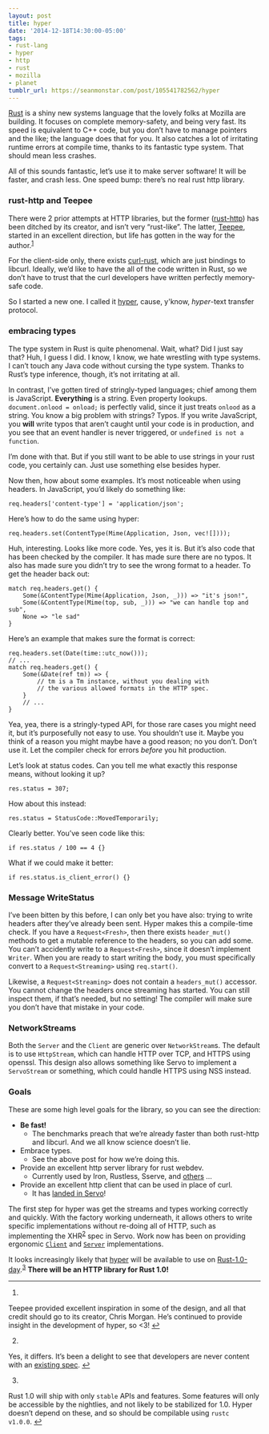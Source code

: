 ```yaml
---
layout: post
title: hyper
date: '2014-12-18T14:30:00-05:00'
tags:
- rust-lang
- hyper
- http
- rust
- mozilla
- planet
tumblr_url: https://seanmonstar.com/post/105541782562/hyper
---
```

[Rust](https://rust-lang.org) is a shiny new systems language that the lovely folks at Mozilla are building. It focuses on complete memory-safety, and being very fast. Its speed is equivalent to C++ code, but you don’t have to manage pointers and the like; the language does that for you. It also catches a lot of irritating runtime errors at compile time, thanks to its fantastic type system. That should mean less crashes.

All of this sounds fantastic, let’s use it to make server software! It will be faster, and crash less. One speed bump: there’s no real rust http library.

### rust-http and Teepee

There were 2 prior attempts at HTTP libraries, but the former ([rust-http](https://github.com/chris-morgan/rust-http)) has been ditched by its creator, and isn’t very “rust-like”. The latter, [Teepee](http://teepee.rs), started in an excellent direction, but life has gotten in the way for the author.<sup id="fnref:1"><a href="#fn:1" class="footnote-ref" role="doc-noteref">1</a></sup>

For the client-side only, there exists [curl-rust](https://github.com/carllerche/curl-rust), which are just bindings to libcurl. Ideally, we’d like to have the all of the code written in Rust, so we don’t have to trust that the curl developers have written perfectly memory-safe code.

So I started a new one. I called it [hyper](https://github.com/hyperium/hyper), cause, y'know, _hyper_-text transfer protocol.

### embracing types

The type system in Rust is quite phenomenal. Wait, what? Did I just say that? Huh, I guess I did. I know, I know, we hate wrestling with type systems. I can’t touch any Java code without cursing the type system. Thanks to Rust’s type inference, though, it’s not irritating at all.

In contrast, I’ve gotten tired of stringly-typed languages; chief among them is JavaScript. **Everything** is a string. Even property lookups. `document.onlood = onload;` is perfectly valid, since it just treats `onlood` as a string. You know a big problem with strings? Typos. If you write JavaScript, you **will** write typos that aren’t caught until your code is in production, and you see that an event handler is never triggered, or `undefined is not a function`.

I’m done with that. But if you still want to be able to use strings in your rust code, you certainly can. Just use something else besides hyper.

Now then, how about some examples. It’s most noticeable when using headers. In JavaScript, you’d likely do something like:

    req.headers['content-type'] = 'application/json';

Here’s how to do the same using hyper:

    req.headers.set(ContentType(Mime(Application, Json, vec![])));

Huh, interesting. Looks like more code. Yes, yes it is. But it’s also code that has been checked by the compiler. It has made sure there are no typos. It also has made sure you didn’t try to see the wrong format to a header. To get the header back out:

    match req.headers.get() {
        Some(&ContentType(Mime(Application, Json, _))) => "it's json!",
        Some(&ContentType(Mime(top, sub, _))) => "we can handle top and sub",
        None => "le sad"
    }

Here’s an example that makes sure the format is correct:

    req.headers.set(Date(time::utc_now()));
    // ...
    match req.headers.get() {
        Some(&Date(ref tm)) => {
            // tm is a Tm instance, without you dealing with
            // the various allowed formats in the HTTP spec.
        }
        // ...
    }

Yea, yea, there is a stringly-typed API, for those rare cases you might need it, but it’s purposefully not easy to use. You shouldn’t use it. Maybe you think of a reason you might maybe have a good reason; no you don’t. Don’t use it. Let the compiler check for errors _before_ you hit production.

Let’s look at status codes. Can you tell me what exactly this response means, without looking it up?

    res.status = 307;

How about this instead:

    res.status = StatusCode::MovedTemporarily;

Clearly better. You’ve seen code like this:

    if res.status / 100 == 4 {}

What if we could make it better:

    if res.status.is_client_error() {}

### Message WriteStatus

I’ve been bitten by this before, I can only bet you have also: trying to write headers after they’ve already been sent. Hyper makes this a compile-time check. If you have a `Request<Fresh>`, then there exists `header_mut()` methods to get a mutable reference to the headers, so you can add some. You can’t accidently write to a `Request<Fresh>`, since it doesn’t implement `Writer`. When you are ready to start writing the body, you must specifically convert to a `Request<Streaming>` using `req.start()`.

Likewise, a `Request<Streaming>` does not contain a `headers_mut()` accessor. You cannot change the headers once streaming has started. You can still inspect them, if that’s needed, but no setting! The compiler will make sure you don’t have that mistake in your code.

### NetworkStreams

Both the `Server` and the `Client` are generic over `NetworkStream`s. The default is to use `HttpStream`, which can handle HTTP over TCP, and HTTPS using openssl. This design also allows something like Servo to implement a `ServoStream` or something, which could handle HTTPS using NSS instead.

### Goals

These are some high level goals for the library, so you can see the direction:

- **Be fast!**
  - The benchmarks preach that we’re already faster than both rust-http and libcurl. And we all know science doesn’t lie.
- Embrace types.
  - See the above post for how we’re doing this.
- Provide an excellent http server library for rust webdev.
  - Currently used by Iron, Rustless, Sserve, and [others](https://github.com/search?utf8=%E2%9C%93&q=hyper+extension%3Atoml&type=Code&ref=advsearch&l=) …
- Provide an excellent http client that can be used in place of curl.
  - It has [landed in Servo](https://github.com/servo/servo/commit/6bd9bf979bcfa96ea14e666b59eab01a6d6c373e)!

The first step for hyper was get the streams and types working correctly and quickly. With the factory working underneath, it allows others to write specific implementations without re-doing all of HTTP, such as implementing the XHR<sup id="fnref:2"><a href="#fn:2" class="footnote-ref" role="doc-noteref">2</a></sup> spec in Servo. Work now has been on providing ergonomic [`Client`](http://hyperium.github.io/hyper/hyper/client/index.html) and [`Server`](http://hyperium.github.io/hyper/hyper/server/index.html) implementations.

It looks increasingly likely that [hyper](https://github.com/hyperium/hyper) will be available to use on [Rust-1.0-day](http://blog.rust-lang.org/2014/12/12/1.0-Timeline.html).<sup id="fnref:3"><a href="#fn:3" class="footnote-ref" role="doc-noteref">3</a></sup> **There will be an HTTP library for Rust 1.0!**

* * *

1. 

Teepee provided excellent inspiration in some of the design, and all that credit should go to its creator, Chris Morgan. He’s continued to provide insight in the development of hyper, so \<3!&nbsp;[↩︎](#fnref:1)

2. 

Yes, it differs. It’s been a delight to see that developers are never content with an [existing spec](http://xkcd.com/927/).&nbsp;[↩︎](#fnref:2)

3. 

Rust 1.0 will ship with only `stable` APIs and features. Some features will only be accessible by the nightlies, and not likely to be stabilized for 1.0. Hyper doesn’t depend on these, and so should be compilable using `rustc v1.0.0`.&nbsp;[↩︎](#fnref:3)


